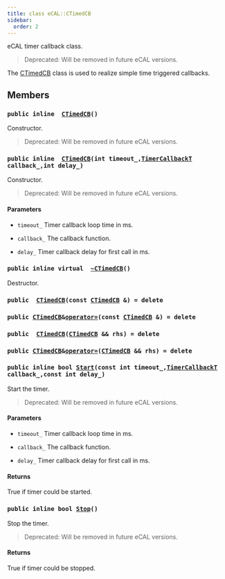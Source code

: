 ```yaml
---
title: class eCAL::CTimedCB
sidebar:
  order: 2
---
```


eCAL timer callback class.

> Deprecated: Will be removed in future eCAL versions.

The [CTimedCB](#d5/d9f/classeCAL_1_1CTimedCB) class is used to realize simple time triggered callbacks.

## Members

### `public inline  `[`CTimedCB`](#d5/d9f/classeCAL_1_1CTimedCB_1a160ed4b5f96e4e073926292bdfc3b399)`()` 

Constructor.

> Deprecated: Will be removed in future eCAL versions.

### `public inline  `[`CTimedCB`](#d5/d9f/classeCAL_1_1CTimedCB_1a1d7553b231d5beeae4959c77319cae9e)`(int timeout_,`[`TimerCallbackT`](src/content/docs/doxygen/md/TimerCallbackT.md#df/d76/ecal__callback_8h_1afa9b0ed5fa82263c5b5a0cb7fe96613d)` callback_,int delay_)` 

Constructor.

> Deprecated: Will be removed in future eCAL versions.

#### Parameters
* `timeout_` Timer callback loop time in ms. 

* `callback_` The callback function. 

* `delay_` Timer callback delay for first call in ms.

### `public inline virtual  `[`~CTimedCB`](#d5/d9f/classeCAL_1_1CTimedCB_1a1eed0c3bd9acdd4910ac5afe82445c7e)`()` 

Destructor.

### `public  `[`CTimedCB`](#d5/d9f/classeCAL_1_1CTimedCB_1a8e48ca9bd416b243b1645d85374c3ca1)`(const `[`CTimedCB`](#d5/d9f/classeCAL_1_1CTimedCB)` &) = delete` 

### `public `[`CTimedCB`](#d5/d9f/classeCAL_1_1CTimedCB)` & `[`operator=`](#d5/d9f/classeCAL_1_1CTimedCB_1a0ffa41eb87b25a6298b51aad300c20be)`(const `[`CTimedCB`](#d5/d9f/classeCAL_1_1CTimedCB)` &) = delete` 

### `public  `[`CTimedCB`](#d5/d9f/classeCAL_1_1CTimedCB_1ac28dd0335f5d7ffedb44b147e0ae0eaf)`(`[`CTimedCB`](#d5/d9f/classeCAL_1_1CTimedCB)` && rhs) = delete` 

### `public `[`CTimedCB`](#d5/d9f/classeCAL_1_1CTimedCB)` & `[`operator=`](#d5/d9f/classeCAL_1_1CTimedCB_1ab62b144def226d0c3a4dc6c355371fbe)`(`[`CTimedCB`](#d5/d9f/classeCAL_1_1CTimedCB)` && rhs) = delete` 

### `public inline bool `[`Start`](#d5/d9f/classeCAL_1_1CTimedCB_1ad8cc9becc6b20bb595cc44112eb4f976)`(const int timeout_,`[`TimerCallbackT`](src/content/docs/doxygen/md/TimerCallbackT.md#df/d76/ecal__callback_8h_1afa9b0ed5fa82263c5b5a0cb7fe96613d)` callback_,const int delay_)` 

Start the timer.

> Deprecated: Will be removed in future eCAL versions.

#### Parameters
* `timeout_` Timer callback loop time in ms. 

* `callback_` The callback function. 

* `delay_` Timer callback delay for first call in ms.

#### Returns
True if timer could be started.

### `public inline bool `[`Stop`](#d5/d9f/classeCAL_1_1CTimedCB_1af47e494ebb54327c1b8f110e86711610)`()` 

Stop the timer.

> Deprecated: Will be removed in future eCAL versions.

#### Returns
True if timer could be stopped.

